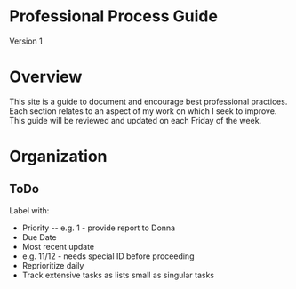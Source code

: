 # Professional Process Guide

Version 1

# Overview

This site is a guide to document and encourage best professional practices.
Each section relates to an aspect of my work on which I seek to improve.
This guide will be reviewed and updated on each Friday of the week.

# Organization
## ToDo

Label with:
-	Priority
--	e.g. 1 - provide report to Donna
-	Due Date
-	Most recent update
-	e.g. 11/12 - needs special ID before proceeding
-	Reprioritize daily
-	Track extensive tasks as lists small as singular tasks
